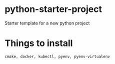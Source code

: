 # python-starter-project
Starter template for a new python project

# Things to install
```
cmake, docker, kubectl, pyenv, pyenv-virtualenv
```